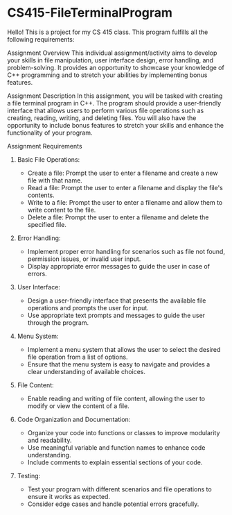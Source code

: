 # CS415-FileTerminalProgram
Hello! This is a project for my CS 415 class. This program fulfills all the following requirements:

Assignment Overview
This individual assignment/activity aims to develop your skills in file manipulation, user interface design, error handling, and problem-solving. It provides an opportunity to showcase your knowledge of C++ programming and to stretch your abilities by implementing bonus features.

Assignment Description
In this assignment, you will be tasked with creating a file terminal program in C++. The program should provide a user-friendly interface that allows users to perform various file operations such as creating, reading, writing, and deleting files. You will also have the opportunity to include bonus features to stretch your skills and enhance the functionality of your program.

Assignment Requirements

1. Basic File Operations:
   - Create a file: Prompt the user to enter a filename and create a new file with that name.
   - Read a file: Prompt the user to enter a filename and display the file's contents.
   - Write to a file: Prompt the user to enter a filename and allow them to write content to the file.
   - Delete a file: Prompt the user to enter a filename and delete the specified file.

2. Error Handling:
   - Implement proper error handling for scenarios such as file not found, permission issues, or invalid user input.
   - Display appropriate error messages to guide the user in case of errors.

3. User Interface:
   - Design a user-friendly interface that presents the available file operations and prompts the user for input.
   - Use appropriate text prompts and messages to guide the user through the program.

4. Menu System:
   - Implement a menu system that allows the user to select the desired file operation from a list of options.
   - Ensure that the menu system is easy to navigate and provides a clear understanding of available choices.

5. File Content:
   - Enable reading and writing of file content, allowing the user to modify or view the content of a file.

6. Code Organization and Documentation:
   - Organize your code into functions or classes to improve modularity and readability.
   - Use meaningful variable and function names to enhance code understanding.
   - Include comments to explain essential sections of your code.

7. Testing:
   - Test your program with different scenarios and file operations to ensure it works as expected.
   - Consider edge cases and handle potential errors gracefully.
